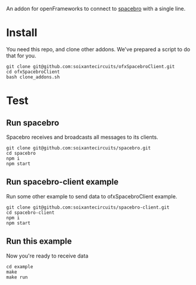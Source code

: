 An addon for openFrameworks to connect to [spacebro](https://github.com/soixantecircuits/spacebro) with a single line.

# Install

You need this repo, and clone other addons. We've prepared a script to do that for you.
```
git clone git@github.com:soixantecircuits/ofxSpacebroClient.git
cd ofxSpacebroClient
bash clone_addons.sh
```

# Test

## Run spacebro

Spacebro receives and broadcasts all messages to its clients.

```
git clone git@github.com:soixantecircuits/spacebro.git
cd spacebro
npm i
npm start
```

## Run spacebro-client example

Run some other example to send data to ofxSpacebroClient example.

```
git clone git@github.com:soixantecircuits/spacebro-client.git
cd spacebro-client
npm i
npm start
```

## Run this example

Now you're ready to receive data

```
cd example
make
make run
```
